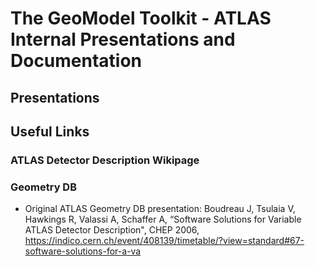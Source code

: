 # The GeoModel Toolkit - ATLAS Internal Presentations and Documentation

## Presentations

## Useful Links

### ATLAS Detector Description Wikipage

### Geometry DB

- Original ATLAS Geometry DB presentation: Boudreau J, Tsulaia V, Hawkings R, Valassi A, Schaffer A, “Software Solutions for Variable ATLAS Detector Description", CHEP 2006, <https://indico.cern.ch/event/408139/timetable/?view=standard#67-software-solutions-for-a-va>
